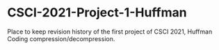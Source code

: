 # CSCI-2021-Project-1-Huffman

Place to keep revision history of the first project of CSCI 2021, Huffman Coding compression/decompression.
